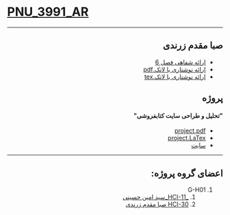 # [PNU_3991_AR](https://github.com/sabammz/PNU_3991_AR)
--------------
<div dir="rtl">

## صبا مقدم زرندی 
- [ارائه شفاهی فصل  6](https://drive.google.com/file/d/1bkuyBKv9bZqoeNQQWKxcxKPOLCXgAH5j/view?usp=sharing)
- [ارائه نوشتاری با لاتک.pdf](https://github.com/sabammz/PNU_3991_AR/blob/c703d171a3c6d261c20945ac26f967730933349d/SM-ToLM.pdf)
- [ارائه نوشتاری با لاتک.tex](https://github.com/sabammz/PNU_3991_AR/blob/c703d171a3c6d261c20945ac26f967730933349d/SM-ToLM.tex)

 ## پروژه
  ####  "تحلیل و طراحی سایت کتابفروشی"
  - [project.pdf]()
  - [project.LaTex]()
  - [سایت ](http://shop.sa-hosseyni.ir/)

----------------------
## اعضای گروه پروژه:
 1. G-H01
     1. [_HCI-11_سید امین حسینی](https://github.com/AliRazavi-edu/PNU_3991/blob/ae1b7c2a1634ef1958a26d0489721e2258851b95/_BSc/HumanComputerInteraction/1322108_01/11_%D8%B3%D9%8A%D8%AF%D8%A7%D9%85%D9%8A%D9%86%20%D8%AD%D8%B3%D9%8A%D9%86%D9%8A/readme.md)    
     1. [HCI-30 صبا مقدم زرندی](https://github.com/AliRazavi-edu/PNU_3991/blob/ae1b7c2a1634ef1958a26d0489721e2258851b95/_BSc/HumanComputerInteraction/1322108_01/30_%D8%B5%D8%A8%D8%A7%20%D9%85%D9%82%D8%AF%D9%85%20%D8%B2%D8%B1%D9%86%D8%AF%D9%8A/readme.md)
     

</div>
